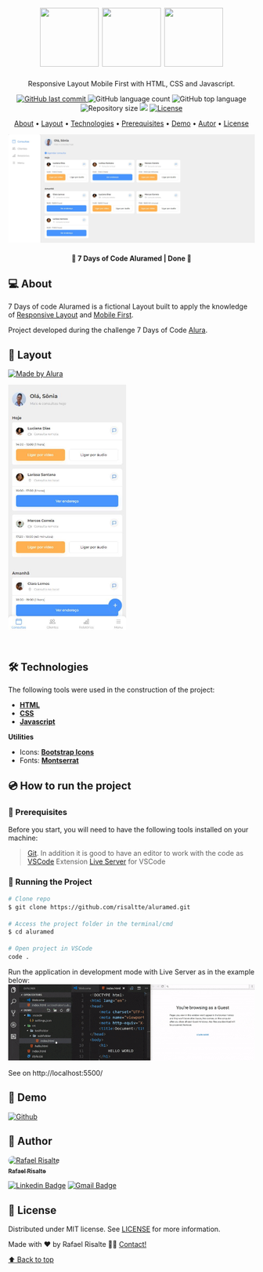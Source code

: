 <h1 align="center" id="project_name">
  <br />          
   <img height="120" width="120" src="https://cdn.jsdelivr.net/gh/devicons/devicon/icons/html5/html5-original.svg" />
   <img height="120" width="120" src="https://cdn.jsdelivr.net/gh/devicons/devicon/icons/css3/css3-original.svg" />
   <img height="120" width="120" src="https://cdn.jsdelivr.net/gh/devicons/devicon/icons/javascript/javascript-original.svg" />
  <br />
</h1>

<p align="center">
  Responsive Layout Mobile First with HTML, CSS and Javascript.
</p>

<p align="center">
  <!-- GitHub last commit -->
  <a href="https://github.com/risaltte/aluramed/commits/master">
    <img alt="GitHub last commit" src="https://img.shields.io/github/last-commit/risaltte/aluramed?color=4894FF">
  </a>
  <!-- GitHub language count -->
  <img alt="GitHub language count" src="https://img.shields.io/github/languages/count/risaltte/aluramed?color=4894FF">
  <!-- GitHub top language -->
  <img alt="GitHub top language" src="https://img.shields.io/github/languages/top/risaltte/aluramed?color=4894FF">
  <!-- Repository size -->
  <img alt="Repository size" src="https://img.shields.io/github/repo-size/risaltte/aluramed?color=4894FF">
  <!-- Repository status -->
  <img src="https://www.repostatus.org/badges/latest/unsupported.svg">
  <!-- Link repo -->
  <a href="https://github.com/risaltte/aluramed/blob/master/LICENSE">
    <img src="https://img.shields.io/github/license/risaltte/aluramed?color=4894FF" alt="License">
  </a>
</p>

<p align="center">
 <a href="#about">About</a> •
 <a href="#layout">Layout</a> • 
 <a href="#technologies">Technologies</a> • 
 <a href="#prerequisites">Prerequisites</a> •
 <a href="#demo">Demo</a> •
 <a href="#author">Autor</a> • 
 <a href="#license">License</a>
</p>

<div align="center">
  <img src=".github/img/layout-desktop.jpg" alt="Aluramed layout desktop">
</div>

<h4 align="center">
  	🚧 7 Days of Code Aluramed | Done 🚧
</h4>

<h2 id="about">
💻 About
</h2>

7 Days of code Aluramed is a fictional Layout built to apply the knowledge of [Responsive Layout](https://www.w3schools.com/html/html_responsive.asp) and [Mobile First](https://medium.com/@Vincentxia77/what-is-mobile-first-design-why-its-important-how-to-make-it-7d3cf2e29d00).

Project developed during the challenge 7 Days of Code [Alura](https://www.alura.com.br/).

<h2 id="layout">🎨 Layout</h2>
<a href="https://www.figma.com/file/4OjHFmeHAgfX2JpRymOeA0/7days---Responsividade?node-id=6%3A622">
  <img alt="Made by Alura" src="https://img.shields.io/badge/See%20on%20-Figma-4894FF">
</a>
<p align="center" style="display: flex; align-items: flex-start; justify-content: center; flex-direction: column; gap: 16px;">
  <img src=".github/img/layout-mobile.jpg" height="500px" alt="Mobile Layout">

<!--   <img src=".github/img/desktop-layout.jpg" width="400px" alt="Desktop Layout"> -->
</p>

<br />
<h2 id="technologies">🛠 Technologies</h2>

The following tools were used in the construction of the project:

- **[HTML](https://reactjs.org/)**
- **[CSS](https://www.typescriptlang.org/)**
- **[Javascript](https://tailwindcss.com/)**

**Utilities**

- Icons: **[Bootstrap Icons](https://icons.getbootstrap.com/)**
- Fonts: **[Montserrat](https://fonts.google.com/specimen/Montserrat)**

<h2 id="prerequisites">💿 How to run the project</h2>

### 🧰 Prerequisites

Before you start, you will need to have the following tools installed on your machine:

> [Git](https://git-scm.com).
> In addition it is good to have an editor to work with the code as [VSCode](https://code.visualstudio.com/)
> Extension [Live Server](https://marketplace.visualstudio.com/items?itemName=ritwickdey.LiveServer) for VSCode

### 🧭 Running the Project

```bash
# Clone repo
$ git clone https://github.com/risaltte/aluramed.git

# Access the project folder in the terminal/cmd
$ cd aluramed

# Open project in VSCode
code .

```
Run the application in development mode with Live Server as in the example below:
<img src=".github/img/vscode-live-server-explorer-menu-demo.gif">  

See on http://localhost:5500/

<h2 id="demo">🧪 Demo</h2>

[![Github](https://img.shields.io/badge/github-%231877F2.svg?&style=for-the-badge&logo=github&logoColor=white&color=black)](risaltte.github.io/aluramed)

<h2 id="author">🦸 Author</h2>
<a href="https://github.com/risaltte">  
 <img style="border-radius: 50px;" src="https://avatars.githubusercontent.com/u/38223948?v=4" width="100px;" alt="Rafael Risalte"/>  
 <br />  
 <sub><b>Rafael Risalte</b></sub>
</a>

[![Linkedin Badge](https://img.shields.io/badge/-Linkedin-blue?style=flat-square&logo=Linkedin&logoColor=white&link=https://www.linkedin.com/in/rafaelrisalte/)](https://www.linkedin.com/in/rafaelrisalte/)
[![Gmail Badge](https://img.shields.io/badge/-Gmail-c14438?style=flat-square&logo=Gmail&logoColor=white&link=mailto:risaltte@gmail.com)](mailto:risaltte@gmail.com)

<h2 id="license">📝 License</h2>

Distributed under MIT license. See [LICENSE](LICENSE) for more information.

Made with ❤️ by Rafael Risalte 👋🏽 [Contact!](https://www.linkedin.com/in/rafaelrisalte/)

[⬆ Back to top](#project_name)<br />
